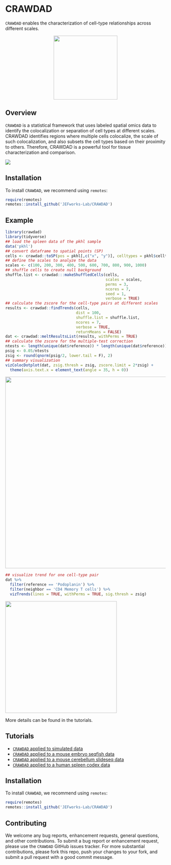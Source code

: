 # CRAWDAD

<!-- badges: start -->

<!-- badges: end -->

`CRAWDAD` enables the characterization of cell-type relationships across different scales.

<p align="center">
  <img src="https://github.com/JEFworks/CRAWDAD/blob/main/docs/img/CRAWDAD_logo.png?raw=true" height="200"/>
</p>

## Overview

`CRAWDAD` is a statistical framework that uses labeled spatial omics data to identify the colocalization or separation of cell types at different scales. CRAWDAD identifies regions where multiple cells colocalize, the scale of such colocalization, and also subsets the cell types based on their proximity to others. Therefore, CRAWDAD is a powerful tool for tissue characterization and comparison.

<img src="https://github.com/JEFworks/CRAWDAD/blob/main/docs/img/CRAWDAD_workflow.png?raw=true"/>

## Installation

To install `CRAWDAD`, we recommend using `remotes`:

``` r
require(remotes)
remotes::install_github('JEFworks-Lab/CRAWDAD')
```

## Example

``` r
library(crawdad)
library(tidyverse)
## load the spleen data of the pkhl sample 
data('pkhl')
## convert dataframe to spatial points (SP)
cells <- crawdad::toSP(pos = pkhl[,c("x", "y")], celltypes = pkhl$celltypes)
## define the scales to analyze the data
scales <- c(100, 200, 300, 400, 500, 600, 700, 800, 900, 1000)
## shuffle cells to create null background
shuffle.list <- crawdad:::makeShuffledCells(cells,
                                            scales = scales,
                                            perms = 3,
                                            ncores = 7,
                                            seed = 1,
                                            verbose = TRUE)
## calculate the zscore for the cell-type pairs at different scales
results <- crawdad::findTrends(cells,
                               dist = 100,
                               shuffle.list = shuffle.list,
                               ncores = 7,
                               verbose = TRUE,
                               returnMeans = FALSE)
dat <- crawdad::meltResultsList(results, withPerms = TRUE)
## calculate the zscore for the multiple-test correction
ntests <- length(unique(dat$reference)) * length(unique(dat$reference))
psig <- 0.05/ntests
zsig <- round(qnorm(psig/2, lower.tail = F), 2)
## summary visualization
vizColocDotplot(dat, zsig.thresh = zsig, zscore.limit = 2*zsig) +
  theme(axis.text.x = element_text(angle = 35, h = 0))
```

<img src="https://github.com/JEFworks/CRAWDAD/blob/main/docs/img/coloc.png?raw=true" height="600"/>

``` r
## visualize trend for one cell-type pair
dat %>% 
  filter(reference == 'Podoplanin') %>% 
  filter(neighbor == 'CD4 Memory T cells') %>% 
  vizTrends(lines = TRUE, withPerms = TRUE, sig.thresh = zsig)
```

<img src="https://github.com/JEFworks/CRAWDAD/blob/main/docs/img/trend.png?raw=true" height="350"/>

More details can be found in the tutorials.

## Tutorials
- [`CRAWDAD` applied to simulated data](https://github.com/JEFworks/CRAWDAD/blob/main/docs/1_simulations.md)
- [`CRAWDAD` applied to a mouse embryo seqfish data](https://github.com/JEFworks/CRAWDAD/blob/main/docs/2_seqfish.md)
- [`CRAWDAD` applied to a mouse cerebellum slideseq data](https://github.com/JEFworks/CRAWDAD/blob/main/docs/2_slideseq.md)
- [`CRAWDAD` applied to a human spleen codex data](https://github.com/JEFworks/CRAWDAD/blob/main/docs/3_spleen.md)

## Installation

To install `CRAWDAD`, we recommend using `remotes`:

``` r
require(remotes)
remotes::install_github('JEFworks-Lab/CRAWDAD')
```

## Contributing

We welcome any bug reports, enhancement requests, general questions, and other contributions. To submit a bug report or enhancement request, please use the `CRAWDAD` GitHub issues tracker. For more substantial contributions, please fork this repo, push your changes to your fork, and submit a pull request with a good commit message.

